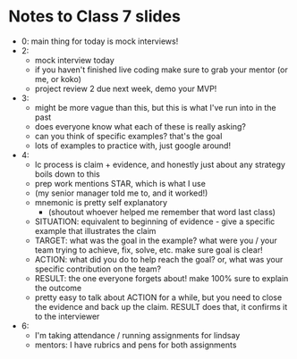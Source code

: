 # Notes to Class 7 slides

* 0: main thing for today is mock interviews!
* 2:
  * mock interview today
  * if you haven't finished live coding make sure to grab your mentor (or me, or koko)
  * project review 2 due next week, demo your MVP!
* 3:
  * might be more vague than this, but this is what I've run into in the past
  * does everyone know what each of these is really asking?
  * can you think of specific examples? that's the goal
  * lots of examples to practice with, just google around!
* 4:
  * lc process is claim + evidence, and honestly just about any strategy boils down to this
  * prep work mentions STAR, which is what I use
  * (my senior manager told me to, and it worked!)
  * mnemonic is pretty self explanatory
    * (shoutout whoever helped me remember that word last class)
  * SITUATION: equivalent to beginning of evidence - give a specific example that illustrates the claim
  * TARGET: what was the goal in the example? what were you / your team trying to achieve, fix, solve, etc. make sure goal is clear!
  * ACTION: what did you do to help reach the goal? or, what was your specific contribution on the team?
  * RESULT: the one everyone forgets about! make 100% sure to explain the outcome
  * pretty easy to talk about ACTION for a while, but you need to close the evidence and back up the claim. RESULT does that, it confirms it to the interviewer
* 6:
  * I'm taking attendance / running assignments for lindsay
  * mentors: I have rubrics and pens for both assignments
